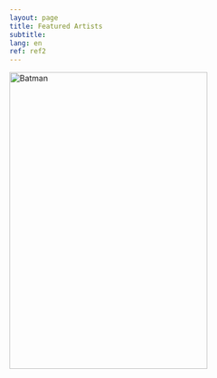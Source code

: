 ```yaml
---
layout: page
title: Featured Artists
subtitle:
lang: en
ref: ref2
---
```


<style>
.card {
  width: 350px;
  height: 525px;
  overflow: hidden;
  position: relative;
}
.card .main-content {
  width: 100%;
  height: 100%;
}
.card .main-content img {
  width: 100%;
  height: 100%;
}
.card .overlay-content {
  width: 100%;
  height: 100%;
  background-color: #ffeac9;
  color: #080808;
  display: flex;
  justify-content: center;
  align-items: center;
  overflow: hidden;
  position: absolute;
  z-index: 1;
  transition: 0.6s;
  top: 0%;
  left: 100%;
  opacity: 0.8;
}
.card:hover .overlay-content {
  /* left: 0; */
  transform: translateX(-100%);
}
.card .overlay-content p {
  text-align: center;
  font-size: 1.4rem;
  margin: 2rem;
  letter-spacing: 1px;
  line-height: 1.75rem;
}
.card .overlay-content p span {
  display: block;
  letter-spacing: normal;
  font-size: 1rem;
  font-style: italic;
  margin-top: 1.25rem;
}

@media (max-width: 576px) {
  .card {
    width: 300px;
    height: 450px;
  }
}
</style>

<div class="card">
    <div class="main-content">
      <img src="https://images.unsplash.com/photo-1531259683007-016a7b628fc3?w=500&q=80&fit=max" alt="Batman">
    </div>
    <div class="overlay-content">
      <p>
        "Sometimes the truth isn't good enough, sometimes people deserve more. Sometimes people deserve to have their faith rewarded..."
        <span>- The Dark Knight -</span>
      </p>
    </div>
  </div>
